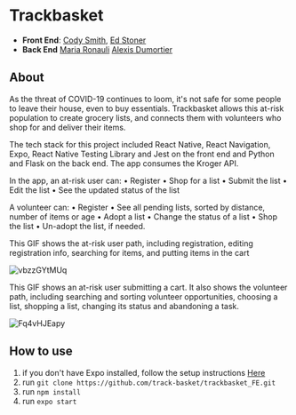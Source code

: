# Trackbasket

+ **Front End**: [Cody Smith](https://github.com/monstaro), [Ed Stoner](https://github.com/edlsto)
+ **Back End** [Maria Ronauli](https://github.com/mronauli) [Alexis Dumortier](https://github.com/adumortier)

## About

As the threat of COVID-19 continues to loom, it's not safe for some people to leave their house, even to buy essentials. Trackbasket allows this at-risk population to create grocery lists, and connects them with volunteers who shop for and deliver their items.

The tech stack for this project included React Native, React Navigation, Expo, React Native Testing Library and Jest on the front end and Python and Flask on the back end. The app consumes the Kroger API.

In the app, an at-risk user can:
• Register
• Shop for a list
• Submit the list
• Edit the list
• See the updated status of the list

A volunteer can:
• Register
• See all pending lists, sorted by distance, number of items or age
• Adopt a list
• Change the status of a list
• Shop the list
• Un-adopt the list, if needed.

This GIF shows the at-risk user path, including registration, editing registration info, searching for items, and putting items in the cart

![vbzzGYtMUq](https://user-images.githubusercontent.com/4350550/83814951-7fe39c00-a67c-11ea-9c76-34716eaa330b.gif)

This GIF shows an at-risk user submitting a cart. It also shows the volunteer path, including searching and sorting volunteer opportunities, choosing a list, shopping a list, changing its status and abandoning a task.

![Fq4vHJEapy](https://user-images.githubusercontent.com/4350550/83815530-a0f8bc80-a67d-11ea-9929-0c6490f93b93.gif)



## How to use

1. if you don't have Expo installed, follow the setup instructions [Here](https://reactnative.dev/docs/0.60/getting-started)
2. run `git clone https://github.com/track-basket/trackbasket_FE.git`
3. run `npm install`
4. run `expo start`

